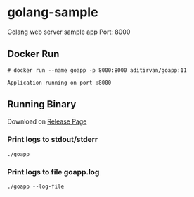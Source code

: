 # golang-sample
Golang web server sample app
Port: 8000

## Docker Run
```
# docker run --name goapp -p 8000:8000 aditirvan/goapp:11

Application running on port :8000
```


## Running Binary

Download on [Release Page](releases)


### Print logs to stdout/stderr
`./goapp`
### Print logs to file goapp.log
`./goapp --log-file`